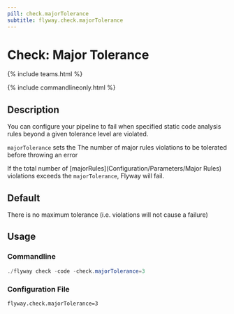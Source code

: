 ```yaml
---
pill: check.majorTolerance
subtitle: flyway.check.majorTolerance
---
```

# Check: Major Tolerance

{% include teams.html %}

{% include commandlineonly.html %}

## Description
You can configure your pipeline to fail when specified static code analysis rules beyond a given tolerance level are violated.

`majorTolerance` sets the The number of major rules violations to be tolerated before throwing an error

If the total number of [majorRules](Configuration/Parameters/Major Rules) violations exceeds the `majorTolerance`, Flyway will fail.

## Default

There is no maximum tolerance (i.e. violations will not cause a failure)

## Usage

### Commandline
```powershell
./flyway check -code -check.majorTolerance=3
```

### Configuration File
```properties
flyway.check.majorTolerance=3
```
